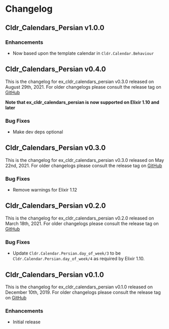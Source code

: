 # Changelog

## Cldr_Calendars_Persian v1.0.0

### Enhancements

* Now based upon the template calendar in `Cldr.Calendar.Behaviour`

## Cldr_Calendars_Persian v0.4.0

This is the changelog for ex_cldr_calendars_persian v0.3.0 released on August 29th, 2021.  For older changelogs please consult the release tag on [GitHub](https://github.com/elixir-cldr/cldr_calendars_persian/tags)

**Note that ex_cldr_calendars_persian is now supported on Elixir 1.10 and later**

### Bug Fixes

* Make dev deps optional

## Cldr_Calendars_Persian v0.3.0

This is the changelog for ex_cldr_calendars_persian v0.3.0 released on May 22nd, 2021.  For older changelogs please consult the release tag on [GitHub](https://github.com/elixir-cldr/cldr_calendars_persian/tags)

### Bug Fixes

* Remove warnings for Elixir 1.12

## Cldr_Calendars_Persian v0.2.0

This is the changelog for ex_cldr_calendars_persian v0.2.0 released on March 18th, 2021.  For older changelogs please consult the release tag on [GitHub](https://github.com/elixir-cldr/cldr_calendars_persian/tags)

### Bug Fixes

* Update `Cldr.Calendar.Persian.day_of_week/3` to be `Cldr.Calendar.Persian.day_of_week/4` as required by Elixir 1.10.

## Cldr_Calendars_Persian v0.1.0

This is the changelog for ex_cldr_calendars_persian v0.1.0 released on December 10th, 2019.  For older changelogs please consult the release tag on [GitHub](https://github.com/elixir-cldr/cldr_calendars_persian/tags)

### Enhancements

* Initial release


